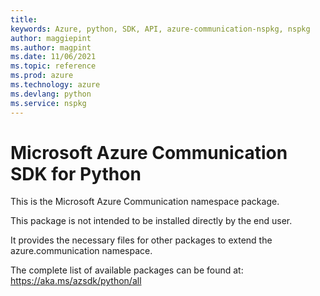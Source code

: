 ```yaml
---
title: 
keywords: Azure, python, SDK, API, azure-communication-nspkg, nspkg
author: maggiepint
ms.author: magpint
ms.date: 11/06/2021
ms.topic: reference
ms.prod: azure
ms.technology: azure
ms.devlang: python
ms.service: nspkg
---
```


# Microsoft Azure Communication SDK for Python

This is the Microsoft Azure Communication namespace package.

This package is not intended to be installed directly by the end user.

It provides the necessary files for other packages to extend the
azure.communication namespace.

The complete list of available packages can be found at:
https://aka.ms/azsdk/python/all

